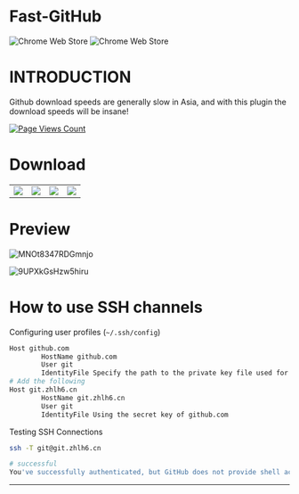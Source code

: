 # Fast-GitHub

![Chrome Web Store](https://img.shields.io/chrome-web-store/v/mfnkflidjnladnkldfonnaicljppahpg?style=for-the-badge)
![Chrome Web Store](https://img.shields.io/chrome-web-store/users/mfnkflidjnladnkldfonnaicljppahpg?style=for-the-badge)



# INTRODUCTION

Github download speeds are generally slow in Asia, and with this plugin the download speeds will be insane!

[![Page Views Count](https://badges.toozhao.com/badges/01EH1R0YMQANV1ACQXTEBK7JCN/green.svg)](https://badges.toozhao.com/badges/01EH1R0YMQANV1ACQXTEBK7JCN/green.svg "Get your own page views count badge on badges.toozhao.com")



# Download

<table>
<tbody>
<tr>
<td>
<a href="https://chrome.google.com/webstore/detail/github%E5%8A%A0%E9%80%9F/mfnkflidjnladnkldfonnaicljppahpg" target="_blank">
        <img src="https://i.loli.net/2021/04/23/IqpU7COKQvzrcyG.png" />
      </a>
</td>
<td><a href="https://apps.apple.com/cn/app/fastgithub/id1564025982?mt=12" target="_blank">
        <img src="https://i.loli.net/2021/04/23/SKsywoGWg1HvEja.png" />
      </a></td>
<td>
<a href="https://microsoftedge.microsoft.com/addons/detail/github%E5%8A%A0%E9%80%9F/alhnbdjjbokpmilgemopoomnldpejihb" target="_blank">
        <img src="https://i.loli.net/2021/04/23/EnS3eDi4I86Yv2N.png" />
      </a>
</td>
<td><a href="https://addons.mozilla.org/en-US/firefox/addon/fastgithub/" target="_blank">
        <img src="https://i.loli.net/2021/04/23/4wGaRTisEdcBnIt.png" />
      </a></td>
</tr>
</tbody>
</table>

# Preview

![MNOt8347RDGmnjo](https://i.loli.net/2021/04/23/MNOt8347RDGmnjo.png)

![9UPXkGsHzw5hiru](https://i.loli.net/2021/04/23/9UPXkGsHzw5hiru.png)


# How to use SSH channels

Configuring user profiles (`~/.ssh/config`)

```bash
Host github.com
        HostName github.com
        User git
        IdentityFile Specify the path to the private key file used for key authentication
# Add the following
Host git.zhlh6.cn
        HostName git.zhlh6.cn
        User git
        IdentityFile Using the secret key of github.com
```

Testing SSH Connections

```bash
ssh -T git@git.zhlh6.cn

# successful
You've successfully authenticated, but GitHub does not provide shell access
```

---

